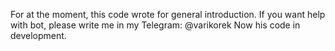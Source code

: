For at the moment, this code wrote for general introduction. If you want help with bot, please write me in my Telegram: @varikorek
Now his code in development.
